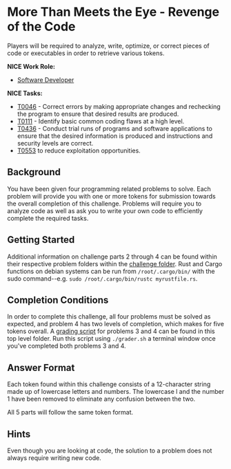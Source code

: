 # More Than Meets the Eye - Revenge of the Code
Players will be required to analyze, write, optimize, or correct pieces of code or executables in order to retrieve various tokens.

**NICE Work Role:** 

- [Software Developer](https://niccs.cisa.gov/workforce-development/nice-framework)

**NICE Tasks:**

- [T0046](https://niccs.cisa.gov/workforce-development/nice-framework) - Correct errors by making appropriate changes and rechecking the program to ensure that desired results are produced.
- [T0111](https://niccs.cisa.gov/workforce-development/nice-framework) - Identify basic common coding flaws at a high level.
- [T0436](https://niccs.cisa.gov/workforce-development/nice-framework) - Conduct trial runs of programs and software applications to ensure that the desired information is produced and instructions and security levels are correct.
- [T0553](https://niccs.cisa.gov/workforce-development/nice-framework) to reduce exploitation opportunities.

## Background
You have been given four programming related problems to solve. Each problem will provide you with one or more tokens for submission towards the overall completion of this challenge. Problems will require you to analyze code as well as ask you to write your own code to efficiently complete the required tasks.

## Getting Started
Additional information on challenge parts 2 through 4 can be found within their respective problem folders within the [challenge folder](./challenge/README.md). Rust and Cargo functions on debian systems can be run from `/root/.cargo/bin/` with the sudo command--e.g. `sudo /root/.cargo/bin/rustc myrustfile.rs`.

## Completion Conditions
In order to complete this challenge, all four problems must be solved as expected, and problem 4 has two levels of completion, which makes for five tokens overall. A [grading script](grader.sh) for problems 3 and 4 can be found in this top level folder. Run this script using `./grader.sh` a terminal window once you've completed both problems 3 and 4. 

## Answer Format
Each token found within this challenge consists of a 12-character string made up of lowercase letters and numbers. The lowercase l and the number 1 have been removed to eliminate any confusion between the two.

All 5 parts will follow the same token format. 

## Hints
Even though you are looking at code, the solution to a problem does not always require writing new code.
